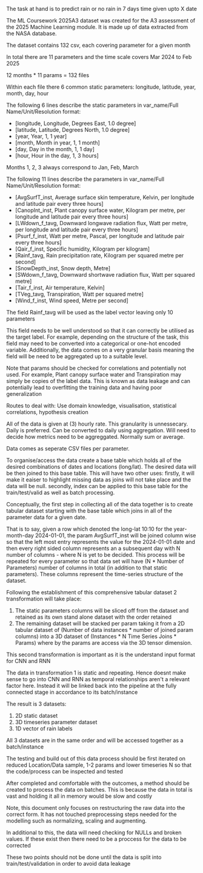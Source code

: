 The task at hand is to predict rain or no rain in 7 days time given upto X date

The ML Coursework 2025A3 dataset was created for the A3 assessment of the 2025 Machine Learning module. It is made up of data extracted from the NASA database.

The dataset contains 132 csv, each covering parameter for a given month

In total there are 11 parameters and the time scale covers Mar 2024 to Feb 2025

12 months * 11 params = 132 files

Within each file there 6 common static parameters: longitude, latitude, year, month, day, hour

The following 6 lines describe the static parameters in var_name/Full Name/Unit/Resolution format:
- [longitude, Longitude, Degrees East, 1.0 degree]
- [latitude, Latitude, Degrees North, 1.0 degree]
- [year, Year, 1, 1 year]
- [month, Month in year, 1, 1 month]
- [day, Day in the month, 1, 1 day]
- [hour, Hour in the day, 1, 3 hours]

Months 1, 2, 3 always correspond to Jan, Feb, March

The following 11 lines describe the parameters in var_name/Full Name/Unit/Resolution format:
- [AvgSurfT_inst, Average surface skin temperature, Kelvin, per longitude and latitude pair every three hours]
- [CanopInt_inst, Plant canopy surface water, Kilogram per metre, per longitude and latitude pair every three hours]
- [LWdown_f_tavg, Downward longwave radiation flux, Watt per metre, per longitude and latitude pair every three hours]
- [Psurf_f_inst, Watt per metre, Pascal, per longitude and latitude pair every three hours]
- [Qair_f_inst, Specific humidity, Kilogram per kilogram]
- [Rainf_tavg, Rain precipitation rate, Kilogram per squared metre per second]
- [SnowDepth_inst, Snow depth, Metre]
- [SWdown_f_tavg, Downward shortwave radiation flux, Watt per squared metre]
- [Tair_f_inst, Air temperature, Kelvin]
- [TVeg_tavg, Transpiration, Watt per squared metre]
- [Wind_f_inst, Wind speed, Metre per second]

The field Rainf_tavg will be used as the label vector leaving only 10 parameters 

This field needs to be well understood so that it can correctly be utilised as the target label. For example, depending on the structure of the task, this field may need to be converted into a categorical or one-hot encoded variable. Additionally, the data comes on a very granular basis meaning the field will be need to be aggregated up to a suitable level. 

Note that params should be checked for correlations and potentially not used. For example, Plant canopy surface water and Transpiration may simply be copies of the label data. This is known as data leakage and can potentially lead to overfitting the training data and having poor generalization 

Routes to deal with: Use domain knowledge, visualisation, statistical correlations, hypothesis creation

All of the data is given at (3) hourly rate. This granularity is unnessecary. Daily is preferred. Can be converted to daily using aggregation. Will need to decide how metrics need to be aggreggated. Normally sum or average.

Data comes as seperate CSV files per parameter. 

To organise/access the data create a base table which holds all of the desired combinations of dates and locations (long/lat). The desired data will be then joined to this base table. This will have two other uses: firstly, it will make it eaiser to highlight missing data as joins will not take place and the data will be null. secondly, index can be applied to this base table for the train/test/valid as well as batch processing. 

Conceptually, the first step in collecting all of the data together is to create tabular dataset starting with the base table which joins in all of the parameter data for a given date. 

That is to say, given a row which denoted the long-lat 10:10 for the year-month-day 2024-01-01, the param AvgSurfT_inst will be joined column wise so that the left most entry represents the value for the 2024-01-01 date and then every right sided column represents an a subsequent day with N number of columns - where N is yet to be decided. This process will be repeated for every parameter so that data set will have (N * Number of Parameters) number of columns in total (in addition to that static parameters). These columns represent the time-series structure of the dataset.

Following the establishment of this comprehensive tabular dataset 2 transformation will take place: 

1. The static parameters columns will be sliced off from the dataset and retained as its own stand alone dataset with the order retained
2. The remaining dataset will be stacked per param taking it from a 2D tabular dataset of (Number of data instances * number of joined param columns) into a 3D dataset of (Instances * N Time Series Joins * Params) where by the params are access via the 3D tensor dimension.

This second transformation is important as it is the understand input format for CNN and RNN

The data in transformation 1 is static and repeating. Hence doesnt make sense to go into CNN and RNN as temporal relationships aren't a relevant factor here. Instead it will be linked back into the pipeline at the fully connected stage in accordance to its batch/instance

The result is 3 datasets:
1. 2D static dataset
2. 3D timeseries parameter dataset
3. 1D vector of rain labels

All 3 datasets are in the same order and will be accessed together as a batch/instance

The testing and build out of this data process should be first iterated on reduced Location/Data sample, 1-2 params and lower timeseries N so that the code/process can be inspected and tested

After completed and comfortable with the outcomes, a method should be created to process the data on batches. This is because the data in total is vast and holding it all in memory would be slow and costly

Note, this document only focuses on restructuring the raw data into the correct form. It has not touched preprocessing steps needed for the modelling such as normalizing, scaling and augmenting. 

In additional to this, the data will need checking for NULLs and broken values. If these exist then there need to be a proccess for the data to be corrected

These two points should not be done until the data is split into train/test/validation in order to avoid data leakage
